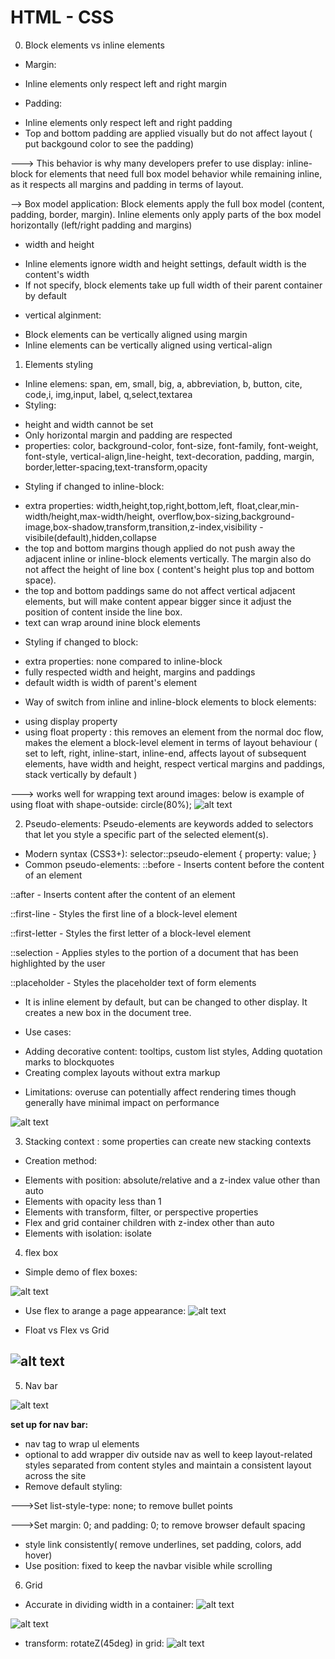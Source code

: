 # HTML - CSS 
0. Block elements vs inline elements

* Margin:
-  Inline elements only respect left and right margin
* Padding:
- Inline elements only respect left and right padding
-  Top and bottom padding are applied visually but do not affect layout ( put backgound color to see the padding)

 ---> This behavior is why many developers prefer to use display: inline-block for elements that need full box model behavior while remaining inline, as it respects all margins and padding in terms of layout.

 --> Box model application: Block elements apply the full box model (content, padding, border, margin). Inline elements only apply parts of the box model horizontally (left/right padding and margins)

 * width and height
 - Inline elements ignore width and height settings, default width is the content's width
 - If not specify, block elements take up full width of their parent container by default

 * vertical alginment:
 - Block elements can be vertically aligned using margin
 - Inline elements can be vertically aligned using vertical-align

1. Elements styling
- Inline elemens: span, em, small, big, a, abbreviation, b, button, cite, code,i, img,input, label, q,select,textarea
- Styling:
 * height and width cannot be set
 * Only horizontal margin and padding are respected
 * properties: color, background-color, font-size,  font-family, font-weight, font-style, vertical-align,line-height, text-decoration, padding, margin, border,letter-spacing,text-transform,opacity

- Styling if changed to inline-block:
* extra properties: width,height,top,right,bottom,left, float,clear,min-width/height,max-width/height, overflow,box-sizing,background-image,box-shadow,transform,transition,z-index,visibility - visibile(default),hidden,collapse
* the top and bottom margins though applied do not push away the adjacent inline or inline-block elements vertically. The margin also do not affect the height of line box ( content's height plus top and bottom space).
* the top and bottom paddings same do not affect vertical adjacent elements, but will make content appear bigger since it adjust the position of content inside the line box. 
* text can wrap around inine block elements

- Styling if changed to block:
* extra properties: none compared to inline-block
* fully respected width and height, margins and paddings
* default width is width of parent's element

- Way of switch from inline and inline-block elements to block elements:
* using display property
* using float property : this removes an element from the normal doc flow, makes the element a block-level element in terms of layout behaviour ( set to left, right, inline-start, inline-end, affects layout of subsequent elements, have width and height, respect vertical margins and paddings, stack vertically by default ) 

---> works well for wrapping text around images: below is example of using float with shape-outside: circle(80%); 
![alt text](image-1.png)

2. Pseudo-elements: Pseudo-elements are keywords added to selectors that let you style a specific part of the selected element(s).
- Modern syntax (CSS3+): selector::pseudo-element { property: value; }
- Common pseudo-elements:
::before - Inserts content before the content of an element

::after - Inserts content after the content of an element

::first-line - Styles the first line of a block-level element

::first-letter - Styles the first letter of a block-level element

::selection - Applies styles to the portion of a document that has been highlighted by the user

::placeholder - Styles the placeholder text of form elements

- It is inline element by default, but can be changed to other display. It creates a new box in the document tree. 

- Use cases:
* Adding decorative content: tooltips, custom list styles, Adding quotation marks to blockquotes
* Creating complex layouts without extra markup 
- Limitations: overuse can potentially affect rendering times though generally have minimal impact on performance

![alt text](image-2.png)

3. Stacking context : some properties can create new stacking contexts
-  Creation method: 
* Elements with position: absolute/relative and a z-index value other than auto
* Elements with opacity less than 1
* Elements with transform, filter, or perspective properties
* Flex and grid container children with z-index other than auto
* Elements with isolation: isolate
4. flex box

- Simple demo of flex boxes:

![alt text](image-3.png)

- Use flex to arange a page appearance:
![alt text](image-4.png)

- Float vs Flex vs Grid

![alt text](image-5.png)
- 
5. Nav bar

![alt text](image.png)

**set up for nav bar:**
-  nav tag to wrap ul elements
-  optional to add wrapper div outside nav as well to keep layout-related styles separated from content styles and maintain a consistent layout across the site
-  Remove default styling:

--->Set list-style-type: none; to remove bullet points 

--->Set margin: 0; and padding: 0; to remove browser default spacing

-  style link consistently( remove underlines, set padding, colors, add hover)
-  Use position: fixed to keep the navbar visible while scrolling

6. Grid

- Accurate in dividing width in a container:
![alt text](image-6.png)

![alt text](image-8.png)

-  transform: rotateZ(45deg) in grid:
![alt text](image-7.png)
